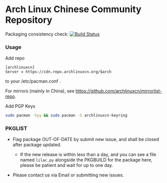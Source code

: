 Arch Linux Chinese Community Repository
====

Packaging consistency check: [![Build Status](https://travis-ci.org/archlinuxcn/repo.svg?branch=master)](https://travis-ci.org/archlinuxcn/repo)

### Usage

Add repo

```
[archlinuxcn]
Server = https://cdn.repo.archlinuxcn.org/$arch
```
to your /etc/pacman.conf .

For mirrors (mainly in China), see https://github.com/archlinuxcn/mirrorlist-repo.

Add PGP Keys

```bash
sudo pacman -Syy && sudo pacman -S archlinuxcn-keyring
```

### PKGLIST

* Flag package OUT-OF-DATE by submit new issue, and shall be closed after package updated.
  * If the new release is within less than a day, and you can see a file named `lilac.py` alongside the PKGBUILD for the package here, please be patient and wait for up to one day.

* Please contact us via Email or submitting new issues.
